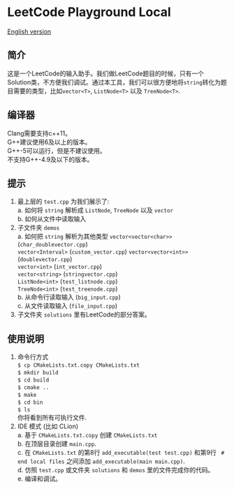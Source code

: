 # LeetCode Playground Local  
[English version](README.md)
## 简介
这是一个LeetCode的输入助手。我们做LeetCode题目的时候，只有一个Solution类，不方便我们调试。通过本工具，我们可以很方便地将`string`转化为题目需要的类型，比如`vector<T>`, `ListNode<T>` 以及 `TreeNode<T>`.

## 编译器
Clang需要支持c++11。  
G++建议使用6及以上的版本。  
G++-5可以运行，但是不建议使用。  
不支持G++-4.9及以下的版本。

## 提示
1. 最上层的 `test.cpp` 为我们展示了:  
a. 如何将 `string` 解析成 `ListNode`, `TreeNode` 以及 `vector`  
b. 如何从文件中读取输入  
2. 子文件夹 `demos`    
a. 如何把 `string` 解析为其他类型
`vector<vector<char>>` (`char_doublevector.cpp`)  
`vector<Interval>` (`custom_vector.cpp`)  `vector<vector<int>>` (`doublevector.cpp`)  
`vector<int>` (`int_vector.cpp`)  
`vector<string>` (`stringvector.cpp`)  
`ListNode<int>` (`test_listnode.cpp`)  
 `TreeNode<int>` (`test_treenode.cpp`)  
b. 从命令行读取输入 (`big_input.cpp`)  
c. 从文件读取输入 (`file_input.cpp`)
3. 子文件夹 `solutions` 里有LeetCode的部分答案。
## 使用说明 
1. 命令行方式  
`$ cp CMakeLists.txt.copy CMakeLists.txt`  
`$ mkdir build`  
`$ cd build`  
`$ cmake ..`  
`$ make`  
`$ cd bin`  
`$ ls`  
你将看到所有可执行文件.
2. IDE 模式 (比如 CLion)  
a. 基于 `CMakeLists.txt.copy` 创建 `CMakeLists.txt`  
b. 在顶层目录创建 `main.cpp`.  
c. 在 `CMakeLists.txt` 的第8行 `add_executable(test test.cpp)` 和第9行 ` # end local files` 之间添加 `add_executable(main main.cpp)`.  
d. 仿照 `test.cpp` 或文件夹 `solutions` 和 `demos` 里的文件完成你的代码。  
e. 编译和调试。
